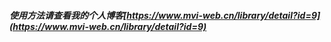 ##### 使用方法请查看我的个人博客[https://www.mvi-web.cn/library/detail?id=9](https://www.mvi-web.cn/library/detail?id=9)